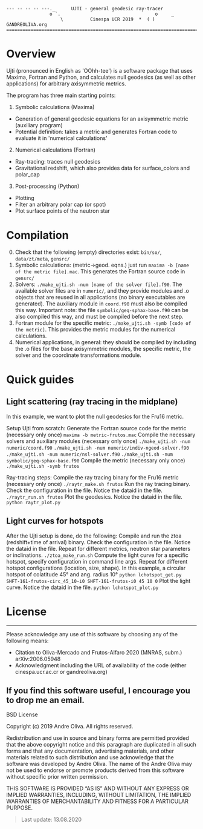 ```
--- -- -- -- ---._      UJTI - general geodesic ray-tracer             
                o `.                                   o     _         
                    \          Cinespa UCR 2019  *  ( ) GANDREOLIVA.org
=======================================================================
```

# Overview
Ujti (pronounced in English as 'OOhh-tee') is a software package that uses Maxima, Fortran and Python, and calculates null geodesics (as well as other applications) for arbitrary axisymmetric metrics.

The program has three main starting points:

1. Symbolic calculations (Maxima)
  * Generation of general geodesic equations for an axisymmetric metric (auxiliary program)
  * Potential definition: takes a metric and generates Fortran code to evaluate it in 'numerical calculations'
2. Numerical calculations (Fortran)
  * Ray-tracing: traces null geodesics
  * Gravitational redshift, which also provides data for surface_colors and polar_cap
3. Post-processing (Python)
  * Plotting
  * Filter an arbitrary polar cap (or spot)
  * Plot surface points of the neutron star

# Compilation
0. Check that the following (empty) directories exist: `bin/so/`, `data/zt/meta`, `gensrc/`
1. Symbolic calculations: (metric->geod. eqns.) just run `maxima -b [name of the metric file].mac`. This generates the Fortran source code in `gensrc/`
2. Solvers: `./make_ujti.sh -num [name of the solver file].f90`. The available solver files are in `numeric/`, and they provide modules and .o objects that are reused in all applications (no binary executables are generated). The auxiliary module in `coord.f90` must also be compiled this way. Important note: the file `symbolic/geq-sphax-base.f90` can be also compiled this way, and must be compiled before the next step.
3. Fortran module for the specific metric: `./make_ujti.sh -symb [code of the metric]`. This provides the metric modules for the numerical calculations.
4. Numerical applications, in general: they should be compiled by including the .o files for the base axisymmetric modules, the specific metric, the solver and the coordinate transformations module.


# Quick guides
## Light scattering (ray tracing in the midplane)
In this example, we want to plot the null geodesics for the Fru16 metric.

Setup Ujti from scratch:
Generate the Fortran source code for the metric (necessary only once)
`maxima -b metric-frutos.mac`
Compile the necessary solvers and auxiliary modules (necessary only once)
`./make_ujti.sh -num numeric/coord.f90`
`./make_ujti.sh -num numeric/indiv-ngeod-solver.f90`
`./make_ujti.sh -num numeric/nsl-solver.f90`
`./make_ujti.sh -num symbolic/geq-sphax-base.f90`
Compile the metric (necessary only once)
`./make_ujti.sh -symb frutos`

Ray-tracing steps:
Compile the ray tracing binary for the Fru16 metric (necessary only once)
`./raytr_make.sh frutos`
Run the ray tracing binary. Check the configuration in the file. Notice the dataid in the file.
`./raytr_run.sh frutos`
Plot the geodesics. Notice the dataid in the file.
`python raytr_plot.py`

## Light curves for hotspots
After the Ujti setup is done, do the following:
Compile and run the ztoa (redshift+time of arrival) binary. Check the configuration in the file. Notice the dataid in the file. Repeat for different metrics, neutron star parameters or inclinations.
`./ztoa_make_run.sh`
Compute the light curve for a specific hotspot, specify configuration in command line args. Repeat for different hotspot configurations (location, size, shape). In this example, a circular hotspot of colatitude 45° and ang. radius 10°
`python lchotspot_get.py SHFT-161-frutos-circ_45_10-i0 SHFT-161-frutos-i0 45 10 0`
Plot the light curve. Notice the dataid in the file.
`python lchotspot_plot.py`


# License
---
Please acknowledge any use of this software by choosing any of the following means:
* Citation to Oliva-Mercado and Frutos-Alfaro 2020 (MNRAS, subm.) arXiv:2006.05948
* Acknowledgment including the URL of availability of the code (either cinespa.ucr.ac.cr or gandreoliva.org)

If you find this software useful, I encourage you to drop me an email.
---

BSD License

Copyright (c) 2019 Andre Oliva.
All rights reserved.

Redistribution and use in source and binary forms are permitted
provided that the above copyright notice and this paragraph are
duplicated in all such forms and that any documentation, advertising
materials, and other materials related to such distribution and use
acknowledge that the software was developed by Andre Oliva. The
name of the Andre Oliva may not be used to endorse or promote
products derived from this software without specific prior written
permission.

THIS SOFTWARE IS PROVIDED “AS IS” AND WITHOUT ANY EXPRESS OR IMPLIED
WARRANTIES, INCLUDING, WITHOUT LIMITATION, THE IMPLIED WARRANTIES OF
MERCHANTABILITY AND FITNESS FOR A PARTICULAR PURPOSE.


> Last update: 13.08.2020

